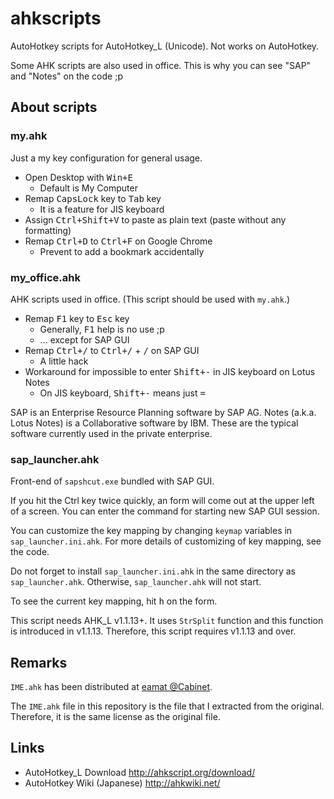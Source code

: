 ahkscripts
==========
AutoHotkey scripts for AutoHotkey_L (Unicode).
Not works on AutoHotkey.

Some AHK scripts are also used in office.
This is why you can see "SAP" and "Notes" on the code ;p


About scripts
-------------

### my.ahk
Just a my key configuration for general usage.

- Open Desktop with <kbd>Win+E</kbd>
  - Default is My Computer
- Remap <kbd>CapsLock</kbd> key to <kbd>Tab</kbd> key
  - It is a feature for JIS keyboard
- Assign <kbd>Ctrl+Shift+V</kbd> to paste as plain text (paste without any formatting)
- Remap <kbd>Ctrl+D</kbd> to <kbd>Ctrl+F</kbd> on Google Chrome
  - Prevent to add a bookmark accidentally


### my_office.ahk
AHK scripts used in office. (This script should be used with `my.ahk`.)

- Remap <kbd>F1</kbd> key to <kbd>Esc</kbd> key
  - Generally, <kbd>F1</kbd> help is no use ;p
  - ... except for SAP GUI
- Remap <kbd>Ctrl+/</kbd> to <kbd>Ctrl+/</kbd> + <kbd>/</kbd> on SAP GUI
  - A little hack
- Workaround for impossible to enter <kbd>Shift+-</kbd> in JIS keyboard on Lotus Notes
  - On JIS keyboard, <kbd>Shift+-</kbd> means just <kbd>=</kbd>

SAP is an Enterprise Resource Planning software by SAP AG.
Notes (a.k.a. Lotus Notes) is a Collaborative software by IBM.
These are the typical software currently used in the private enterprise.


### sap_launcher.ahk
Front-end of `sapshcut.exe` bundled with SAP GUI.

If you hit the Ctrl key twice quickly, an form will come out at the upper left of a screen.
You can enter the command for starting new SAP GUI session.

You can customize the key mapping by changing `keymap` variables in `sap_launcher.ini.ahk`.
For more details of customizing of key mapping, see the code.

Do not forget to install `sap_launcher.ini.ahk` in the same directory as `sap_launcher.ahk`.
Otherwise, `sap_launcher.ahk` will not start.

To see the current key mapping, hit <kbd>h</kbd> on the form.

This script needs AHK_L v1.1.13+.
It uses `StrSplit` function and this function is introduced in v1.1.13.
Therefore, this script requires v1.1.13 and over.


Remarks
-------

`IME.ahk` has been distributed at [eamat @Cabinet](http://www6.atwiki.jp/eamat/).

The `IME.ahk` file in this repository is the file that I extracted from the original.
Therefore, it is the same license as the original file.


Links
-----
- AutoHotkey_L Download http://ahkscript.org/download/
- AutoHotkey Wiki (Japanese) http://ahkwiki.net/

